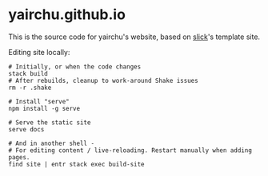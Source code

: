 # yairchu.github.io

This is the source code for yairchu's website, based on [slick](https://github.com/ChrisPenner/slick)'s template site.

Editing site locally:

    # Initially, or when the code changes
    stack build
    # After rebuilds, cleanup to work-around Shake issues
    rm -r .shake

    # Install "serve"
    npm install -g serve

    # Serve the static site
    serve docs

    # And in another shell -
    # For editing content / live-reloading. Restart manually when adding pages.
    find site | entr stack exec build-site
